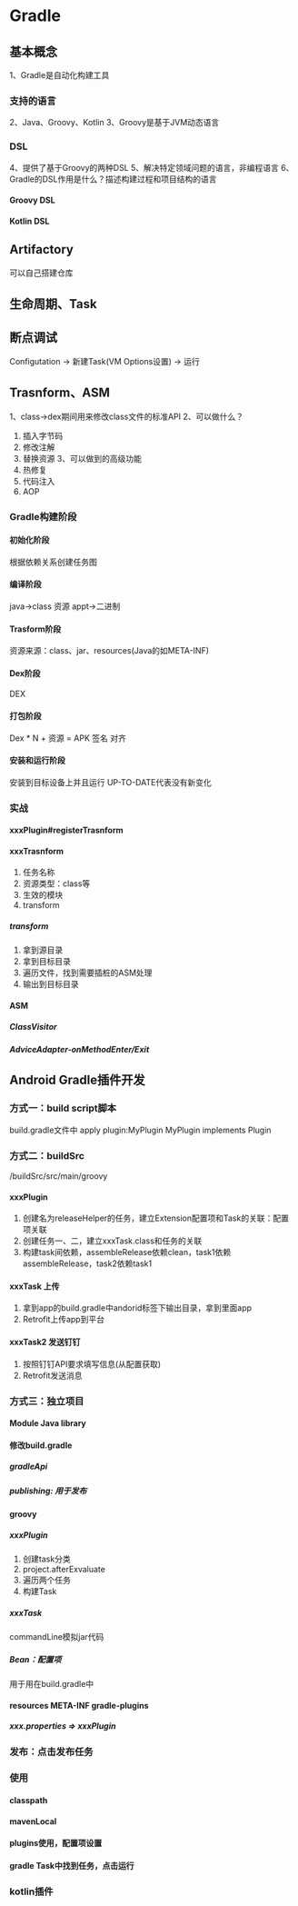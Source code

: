 
# Gradle
## 基本概念
1、Gradle是自动化构建工具
### 支持的语言
2、Java、Groovy、Kotlin
3、Groovy是基于JVM动态语言
### DSL
4、提供了基于Groovy的两种DSL
5、解决特定领域问题的语言，非编程语言
6、Gradle的DSL作用是什么？描述构建过程和项目结构的语言
#### Groovy DSL
#### Kotlin DSL
## Artifactory
可以自己搭建仓库
## 生命周期、Task
## 断点调试
Configutation -> 新建Task(VM Options设置) -> 运行
## Trasnform、ASM
1、class->dex期间用来修改class文件的标准API
2、可以做什么？
1. 插入字节码
2. 修改注解
3. 替换资源
3、可以做到的高级功能
1. 热修复
2. 代码注入
3. AOP
### Gradle构建阶段
#### 初始化阶段
根据依赖关系创建任务图
#### 编译阶段
java->class
资源 appt->二进制
#### Trasform阶段
资源来源：class、jar、resources(Java的如META-INF)
#### Dex阶段
DEX
#### 打包阶段
Dex * N + 资源 = APK
签名
对齐
#### 安装和运行阶段
安装到目标设备上并且运行
UP-TO-DATE代表没有新变化
### 实战
#### xxxPlugin#registerTrasnform
#### xxxTrasnform
1. 任务名称
2. 资源类型：class等
3. 生效的模块
4. transform
##### transform
1. 拿到源目录
2. 拿到目标目录
3. 遍历文件，找到需要插桩的ASM处理
4. 输出到目标目录
#### ASM
##### ClassVisitor
##### AdviceAdapter-onMethodEnter/Exit
## Android Gradle插件开发
### 方式一：build script脚本
build.gradle文件中
apply plugin:MyPlugin
MyPlugin implements Plugin<Project>
### 方式二：buildSrc
/buildSrc/src/main/groovy
#### xxxPlugin
1. 创建名为releaseHelper的任务，建立Extension配置项和Task的关联：配置项关联
2. 创建任务一、二，建立xxxTask.class和任务的关联
3. 构建task间依赖，assembleRelease依赖clean，task1依赖assembleRelease，task2依赖task1
#### xxxTask 上传
1. 拿到app的build.gradle中andorid标签下输出目录，拿到里面app
2. Retrofit上传app到平台
#### xxxTask2 发送钉钉
1. 按照钉钉API要求填写信息(从配置获取)
2. Retrofit发送消息
### 方式三：独立项目
#### Module Java library
#### 修改build.gradle
##### gradleApi
##### publishing: 用于发布
#### groovy
##### xxxPlugin
1. 创建task分类
2. project.afterExvaluate
3. 遍历两个任务
4. 构建Task
##### xxxTask
commandLine模拟jar代码
##### Bean：配置项
用于用在build.gradle中
#### resources META-INF gradle-plugins
##### xxx.properties => xxxPlugin
### 发布：点击发布任务
### 使用
#### classpath
#### mavenLocal
#### plugins使用，配置项设置
#### gradle Task中找到任务，点击运行
### kotlin插件
